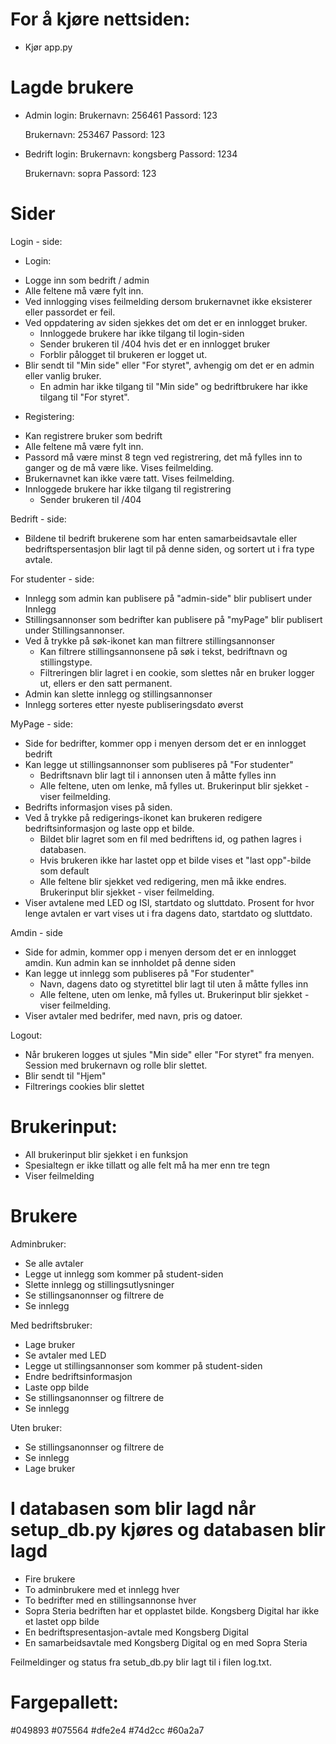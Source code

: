 # For å kjøre nettsiden: 
- Kjør app.py


# Lagde brukere 
- Admin login:
    Brukernavn: 256461
    Passord: 123

    Brukernavn: 253467
    Passord: 123

- Bedrift login:
    Brukernavn: kongsberg
    Passord: 1234

    Brukernavn: sopra
    Passord: 123


# Sider
Login - side:
* Login:
- Logge inn som bedrift / admin
- Alle feltene må være fylt inn. 
- Ved innlogging vises feilmelding dersom brukernavnet ikke eksisterer eller passordet er feil.
- Ved oppdatering av siden sjekkes det om det er en innlogget bruker.
    - Innloggede brukere har ikke tilgang til login-siden
    - Sender brukeren til /404 hvis det er en innlogget bruker
    - Forblir pålogget til brukeren er logget ut.
- Blir sendt til "Min side" eller "For styret", avhengig om det er en admin eller vanlig bruker.
    - En admin har ikke tilgang til "Min side" og bedriftbrukere har ikke tilgang til "For styret".

* Registering:
- Kan registrere bruker som bedrift
- Alle feltene må være fylt inn. 
- Passord må være minst 8 tegn ved registrering, det må fylles inn to ganger og de må være like. Vises feilmelding.
- Brukernavnet kan ikke være tatt. Vises feilmelding.
- Innloggede brukere har ikke tilgang til registrering
    - Sender brukeren til /404

Bedrift - side:
- Bildene til bedrift brukerene som har enten samarbeidsavtale eller bedriftspersentasjon blir lagt til på denne siden, og sortert ut i fra type avtale.

For studenter - side:
- Innlegg som admin kan publisere på "admin-side" blir publisert under Innlegg
- Stillingsannonser som bedrifter kan publisere på "myPage" blir publisert under Stillingsannonser.
- Ved å trykke på søk-ikonet kan man filtrere stillingsannonser
    - Kan filtrere stillingsannonsene på søk i tekst, bedriftnavn og stillingstype.
    - Filtreringen blir lagret i en cookie, som slettes når en bruker logger ut, ellers er den satt permanent.
- Admin kan slette innlegg og stillingsannonser
- Innlegg sorteres etter nyeste publiseringsdato øverst

MyPage - side:
- Side for bedrifter, kommer opp i menyen dersom det er en innlogget bedrift
- Kan legge ut stillingsannonser som publiseres på "For studenter"
    - Bedriftsnavn blir lagt til i annonsen uten å måtte fylles inn
    - Alle feltene, uten om lenke, må fylles ut. Brukerinput blir sjekket - viser feilmelding.
- Bedrifts informasjon vises på siden. 
- Ved å trykke på redigerings-ikonet kan brukeren redigere bedriftsinformasjon og laste opp et bilde.
    - Bildet blir lagret som en fil med bedriftens id, og pathen lagres i databasen.
    - Hvis brukeren ikke har lastet opp et bilde vises et "last opp"-bilde som default
    - Alle feltene blir sjekket ved redigering, men må ikke endres. Brukerinput blir sjekket - viser feilmelding.
- Viser avtalene med LED og ISI, startdato og sluttdato. Prosent for hvor lenge avtalen er vart vises ut i fra dagens dato, startdato og sluttdato.

Amdin - side
- Side for admin, kommer opp i menyen dersom det er en innlogget amdin. Kun admin kan se innholdet på denne siden
- Kan legge ut innlegg som publiseres på "For studenter"
    - Navn, dagens dato og styretittel blir lagt til uten å måtte fylles inn
    - Alle feltene, uten om lenke, må fylles ut. Brukerinput blir sjekket - viser feilmelding.
- Viser avtaler med bedrifer, med navn, pris og datoer.

Logout:
- Når brukeren logges ut sjules "Min side" eller "For styret" fra menyen. Session med brukernavn og rolle blir slettet.
- Blir sendt til "Hjem"
- Filtrerings cookies blir slettet


# Brukerinput:
- All brukerinput blir sjekket i en funksjon
- Spesialtegn er ikke tillatt og alle felt må ha mer enn tre tegn
- Viser feilmelding


# Brukere
Adminbruker:
- Se alle avtaler
- Legge ut innlegg som kommer på student-siden
- Slette innlegg og stillingsutlysninger
- Se stillingsanonnser og filtrere de
- Se innlegg

Med bedriftsbruker:
- Lage bruker
- Se avtaler med LED
- Legge ut stillingsannonser som kommer på student-siden
- Endre bedriftsinformasjon
- Laste opp bilde
- Se stillingsanonnser og filtrere de
- Se innlegg

Uten bruker:
- Se stillingsanonnser og filtrere de
- Se innlegg
- Lage bruker


# I databasen som blir lagd når setup_db.py kjøres og databasen blir lagd
- Fire brukere
- To adminbrukere med et innlegg hver
- To bedrifter med en stillingsannonse hver
- Sopra Steria bedriften har et opplastet bilde. Kongsberg Digital har ikke et lastet opp bilde
- En bedriftspresentasjon-avtale med Kongsberg Digital
- En samarbeidsavtale med Kongsberg Digital og en med Sopra Steria

Feilmeldinger og status fra setub_db.py blir lagt til i filen log.txt.

# Fargepallett:
#049893
#075564
#dfe2e4
#74d2cc
#60a2a7
